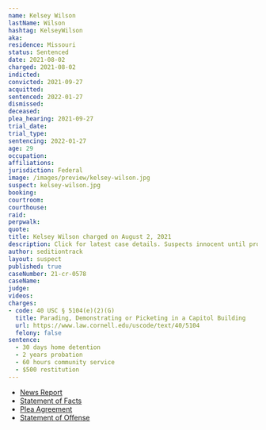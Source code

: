 ```yaml
---
name: Kelsey Wilson
lastName: Wilson
hashtag: KelseyWilson
aka:
residence: Missouri
status: Sentenced
date: 2021-08-02
charged: 2021-08-02
indicted:
convicted: 2021-09-27
acquitted:
sentenced: 2022-01-27
dismissed:
deceased:
plea_hearing: 2021-09-27
trial_date:
trial_type:
sentencing: 2022-01-27
age: 29
occupation:
affiliations:
jurisdiction: Federal
image: /images/preview/kelsey-wilson.jpg
suspect: kelsey-wilson.jpg
booking:
courtroom:
courthouse:
raid:
perpwalk:
quote:
title: Kelsey Wilson charged on August 2, 2021
description: Click for latest case details. Suspects innocent until proven guilty.
author: seditiontrack
layout: suspect
published: true
caseNumber: 21-cr-0578
caseName:
judge:
videos:
charges:
- code: 40 USC § 5104(e)(2)(G)
  title: Parading, Demonstrating or Picketing in a Capitol Building
  url: https://www.law.cornell.edu/uscode/text/40/5104
  felony: false
sentence:
  - 30 days home detention
  - 2 years probation
  - 60 hours community service
  - $500 restitution
---
```

- [News Report](https://www.ky3.com/2021/08/19/springfield-woman-charged-us-capitol-riot/)
- [Statement of Facts](https://www.justice.gov/usao-dc/case-multi-defendant/file/1428536/download)
- [Plea Agreement](https://www.justice.gov/usao-dc/case-multi-defendant/file/1437026/download)
- [Statement of Offense](https://www.justice.gov/usao-dc/case-multi-defendant/file/1437031/download)
